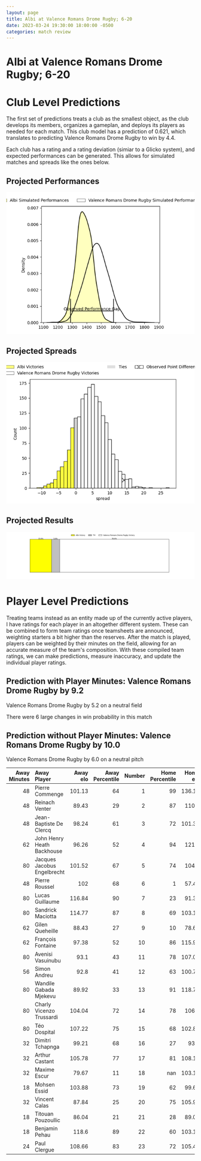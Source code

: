 ```yaml
---  
layout: page  
title: Albi at Valence Romans Drome Rugby; 6-20  
date: 2023-03-24 19:30:00 18:00:00 -0500  
categories: match review  
---
```

# Albi at Valence Romans Drome Rugby; 6-20

# Club Level Predictions


The first set of predictions treats a club as the smallest object, as the club develops its members, organizes a gameplan, and deploys its players as needed for each match. This club model has a prediction of 0.621, which translates to predicting Valence Romans Drome Rugby to win by 4.4.

Each club has a rating and a rating deviation (simiar to a Glicko system), and expected performances can be generated. This allows for simulated matches and spreads like the ones below.
## Projected Performances


![Projected Performances](plots/performances_2023-03-24-ValenceRomansDromeRugby-Albi.png)
## Projected Spreads


![Projected Spreads](plots/spreads_2023-03-24-ValenceRomansDromeRugby-Albi.png)
## Projected Results


![Projected Results](plots/resultbar_2023-03-24-ValenceRomansDromeRugby-Albi.png)
# Player Level Predictions


Treating teams instead as an entity made up of the currently active players, I have ratings for each player in an altogether different system. These can be combined to form team ratings once teamsheets are announced, weighting starters a bit higher than the reserves. After the match is played, players can be weighted by their minutes on the field, allowing for an accurate measure of the team's composition. With these compiled team ratings, we can make predictions, measure inaccuracy, and update the individual player ratings.
## Prediction with Player Minutes: Valence Romans Drome Rugby by 9.2


Valence Romans Drome Rugby by 5.2 on a neutral field

There were 6 large changes in win probability in this match
## Prediction without Player Minutes: Valence Romans Drome Rugby by 10.0


Valence Romans Drome Rugby by 6.0 on a neutral pitch



|   Away Minutes | Away Player                 |   Away elo |   Away Percentile |   Number |   Home Percentile |   Home elo | Home Player            |   Home Minutes |
|---------------:|:----------------------------|-----------:|------------------:|---------:|------------------:|-----------:|:-----------------------|---------------:|
|             48 | Pierre Commenge             |     101.13 |                64 |        1 |                99 |     136.18 | Sami Zouhair           |             52 |
|             48 | Reinach Venter              |      89.43 |                29 |        2 |                87 |     110.5  | Dorian Marco Pena      |             48 |
|             48 | Jean-Baptiste De Clercq     |      98.24 |                61 |        3 |                72 |     101.35 | John Henry Fincham     |             48 |
|             62 | John Henry Heath Backhouse  |      96.26 |                52 |        4 |                94 |     121.2  | Darrell Dyer           |             80 |
|             80 | Jacques Jacobus Engelbrecht |     101.52 |                67 |        5 |                74 |     104.4  | Florian Goumat         |             55 |
|             48 | Pierre Roussel              |     102    |                68 |        6 |                 1 |      57.49 | Axel Bruchet           |             80 |
|             80 | Lucas Guillaume             |     116.84 |                90 |        7 |                23 |      91.33 | Matthew Gicquel        |             17 |
|             80 | Sandrick Maciotta           |     114.77 |                87 |        8 |                69 |     103.19 | Ioane Iashagashvili    |             80 |
|             62 | Gilen Queheille             |      88.43 |                27 |        9 |                10 |      78.68 | Tim Menzel             |             78 |
|             62 | François Fontaine           |      97.38 |                52 |       10 |                86 |     115.94 | Joris Moura            |             78 |
|             80 | Avenisi Vasuinubu           |      93.1  |                43 |       11 |                78 |     107.03 | Mason Emerson          |             80 |
|             56 | Simon Andreu                |      92.8  |                41 |       12 |                63 |     100.73 | Akuila Joeli Tabualevu |             80 |
|             80 | Wandile Gabada  Mjekevu     |      89.92 |                33 |       13 |                91 |     118.79 | Ben Neiceru            |             64 |
|             80 | Charly Vicenzo Trussardi    |     104.04 |                72 |       14 |                78 |     106.6  | Adam Vargas            |             80 |
|             80 | Téo Dospital                |     107.22 |                75 |       15 |                68 |     102.88 | Quentin Gobet          |             80 |
|             32 | Dimitri Tchapnga            |      99.21 |                68 |       16 |                27 |      93.4  | Anthony Aléo           |             28 |
|             32 | Arthur Castant              |     105.78 |                77 |       17 |                81 |     108.15 | Yanis Gimenez          |             32 |
|             32 | Maxime Escur                |      79.67 |                11 |       18 |               nan |     103.17 | Kevin Goze             |             32 |
|             18 | Mohsen Essid                |     103.88 |                73 |       19 |                62 |      99.67 | François Uys           |             25 |
|             32 | Vincent Calas               |      87.84 |                25 |       20 |                75 |     105.94 | Sven Bernat Girlando   |             63 |
|             18 | Titouan Pouzoullic          |      86.04 |                21 |       21 |                28 |      89.02 | Léopold Dupas          |              2 |
|             18 | Benjamin Pehau              |     118.6  |                89 |       22 |                60 |     103.11 | Lucas Méret            |              2 |
|             24 | Paul Clergue                |     108.66 |                83 |       23 |                72 |     105.42 | Charles Bouldoire      |             16 |

